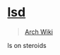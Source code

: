 # [lsd](https://github.com/Peltoche/lsd)

> [Arch Wiki][wiki]

[wiki]: https://wiki.archlinux.org/index.php/Core_utilities#ls_alternatives

ls on steroids
